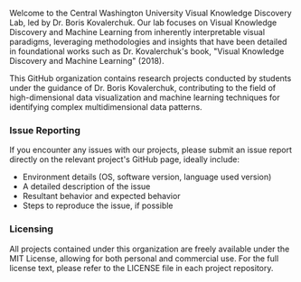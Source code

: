 Welcome to the Central Washington University Visual Knowledge Discovery Lab, led by Dr. Boris Kovalerchuk. Our lab focuses on Visual Knowledge Discovery and Machine Learning from inherently interpretable visual paradigms, leveraging methodologies and insights that have been detailed in foundational works such as Dr. Kovalerchuk's book, "Visual Knowledge Discovery and Machine Learning" (2018).  

This GitHub organization contains research projects conducted by students under the guidance of Dr. Boris Kovalerchuk, contributing to the field of high-dimensional data visualization and machine learning techniques for identifying complex multidimensional data patterns.  

### Issue Reporting

If you encounter any issues with our projects, please submit an issue report directly on the relevant project's GitHub page, ideally include:

- Environment details (OS, software version, language used version)
- A detailed description of the issue
- Resultant behavior and expected behavior
- Steps to reproduce the issue, if possible

### Licensing

All projects contained under this organization are freely available under the MIT License, allowing for both personal and commercial use. For the full license text, please refer to the LICENSE file in each project repository.
